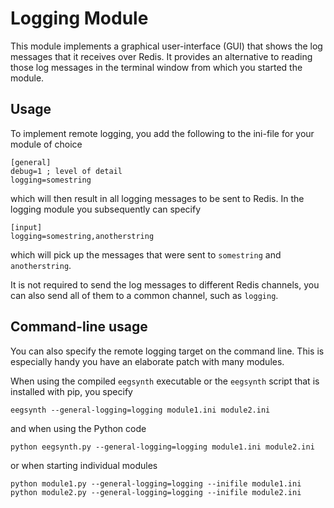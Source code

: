 # Logging Module

This module implements a graphical user-interface (GUI) that shows the log messages that it receives over Redis. It provides an alternative to reading those log messages in the terminal window from which you started the module.

## Usage

To implement remote logging, you add the following to the ini-file for your module of choice

```
[general]
debug=1 ; level of detail
logging=somestring
```

which will then result in all logging messages to be sent to Redis. In the logging module you subsequently can specify

```
[input]
logging=somestring,anotherstring
```

which will pick up the messages that were sent to `somestring` and `anotherstring`.

It is not required to send the log messages to different Redis channels, you can also send all of them to a common channel, such as `logging`.

## Command-line usage

You can also specify the remote logging target on the command line. This is especially handy you have an elaborate patch with many modules.

When using the compiled `eegsynth` executable or the `eegsynth` script that is installed with pip, you specify

```
eegsynth --general-logging=logging module1.ini module2.ini
```

and when using the Python code

```
python eegsynth.py --general-logging=logging module1.ini module2.ini
```

or when starting individual modules

```
python module1.py --general-logging=logging --inifile module1.ini
python module2.py --general-logging=logging --inifile module2.ini
```
